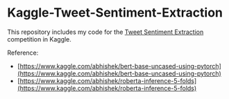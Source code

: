 # Kaggle-Tweet-Sentiment-Extraction
This repository includes my code for the [Tweet Sentiment Extraction](https://www.kaggle.com/c/tweet-sentiment-extraction/overview) competition in Kaggle.  

  
  
Reference:

- [https://www.kaggle.com/abhishek/bert-base-uncased-using-pytorch](https://www.kaggle.com/abhishek/bert-base-uncased-using-pytorch)
- [https://www.kaggle.com/abhishek/roberta-inference-5-folds](https://www.kaggle.com/abhishek/roberta-inference-5-folds)
